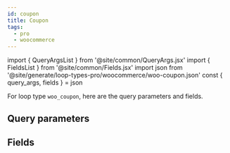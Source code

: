 ```yaml
---
id: coupon
title: Coupon
tags:
  - pro
  - woocommerce
---
```

import { QueryArgsList } from '@site/common/QueryArgs.jsx'
import { FieldsList } from '@site/common/Fields.jsx'
import json from '@site/generate/loop-types-pro/woocommerce/woo-coupon.json'
const { query_args, fields } = json

For loop type `woo_coupon`, here are the query parameters and fields.

## Query parameters

<QueryArgsList args={query_args} />

## Fields

<FieldsList fields={fields} />
